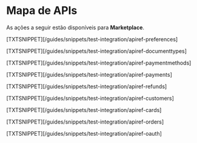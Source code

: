 # Mapa de APIs

As ações a seguir estão disponíveis para **Marketplace**.

[TXTSNIPPET][/guides/snippets/test-integration/apiref-preferences]

[TXTSNIPPET][/guides/snippets/test-integration/apiref-documenttypes]

[TXTSNIPPET][/guides/snippets/test-integration/apiref-paymentmethods]

[TXTSNIPPET][/guides/snippets/test-integration/apiref-payments]

[TXTSNIPPET][/guides/snippets/test-integration/apiref-refunds]

[TXTSNIPPET][/guides/snippets/test-integration/apiref-customers]

[TXTSNIPPET][/guides/snippets/test-integration/apiref-cards]

[TXTSNIPPET][/guides/snippets/test-integration/apiref-orders]

[TXTSNIPPET][/guides/snippets/test-integration/apiref-oauth]